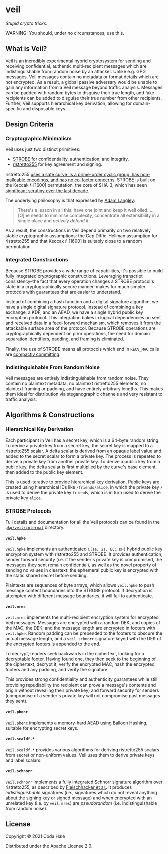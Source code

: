 # veil

_Stupid crypto tricks._

WARNING: You should, under no circumstances, use this.

## What is Veil?

Veil is an incredibly experimental hybrid cryptosystem for sending and receiving confidential,
authentic multi-recipient messages which are indistinguishable from random noise by an attacker.
Unlike e.g. GPG messages, Veil messages contain no metadata or format details which are not
encrypted. As a result, a global passive adversary would be unable to gain any information from a
Veil message beyond traffic analysis. Messages can be padded with random bytes to disguise their
true length, and fake recipients can be added to disguise their true number from other recipients.
Further, Veil supports hierarchical key derivation, allowing for domain-specific and disposable
keys.

## Design Criteria

### Cryptographic Minimalism

Veil uses just two distinct primitives:

* [STROBE](https://strobe.sourceforge.io) for confidentiality, authentication, and integrity.
* [ristretto255](https://ristretto.group) for key agreement and signing.

ristretto255 [uses a safe curve, is a prime-order cyclic group, has non-malleable encodings, and has
no co-factor concerns](https://ristretto.group/why_ristretto.html). STROBE is built on the Keccak
𝑓-\[1600\] permutation, the core of SHA-3, which has seen [significant scrutiny over the last
decade](https://keccak.team/third_party.html).

The underlying philosophy is that expressed by [Adam
Langley](https://www.imperialviolet.org/2016/05/16/agility.html):

> There's a lesson in all this: have one joint and keep it well oiled. … \[O\]ne needs to minimise
> complexity, concentrate all extensibility in a single place and _actively defend it_.

As a result, the constructions in Veil depend primarily on two relatively stable cryptographic
assumptions: the Gap Diffie-Hellman assumption for ristretto255 and that Keccak 𝑓-\[1600\] is
suitably close to a random permutation.

### Integrated Constructions

Because STROBE provides a wide range of capabilities, it's possible to build fully integrated
cryptographic constructions. Leveraging transcript consistency–the fact that every operation changes
a STROBE protocol's state in a cryptographically secure manner–makes for much simpler protocols with
guarantees that are easier to understand.

Instead of combining a hash function and a digital signature algorithm, we have a single digital
signature protocol. Instead of combining a key exchange, a KDF, and an AEAD, we have a single hybrid
public key encryption protocol. This integration bakes in logical dependencies on sent and received
data in a feed-forward mechanism, which removes it from the attackable surface area of the protocol.
Because STROBE operations are cryptographically dependent on prior operations, the need for domain
separation identifiers, padding, and framing is eliminated.

Finally, the use of STROBE means all protocols which end in `RECV_MAC` calls are [compactly
committing](https://eprint.iacr.org/2019/016.pdf).

### Indistinguishable From Random Noise

Veil messages are entirely indistinguishable from random noise. They contain no plaintext metadata,
no plaintext ristretto255 elements, no plaintext framing or padding, and have entirely arbitrary
lengths. This makes them ideal for distribution via steganographic channels and very resistant to
traffic analysis.

## Algorithms & Constructions

### Hierarchical Key Derivation

Each participant in Veil has a secret key, which is a 64-byte random string. To derive a private key
from a secret key, the secret key is mapped to a ristretto255 scalar. A delta scalar is derived from
an opaque label value and added to the secret scalar to form a private key. The process is repeated
to derive a private key from another private key. To derive a public key from a public key, the
delta scalar is first multiplied by the curve's base element, then added to the public key element.

This is used iterative to provide hierarchical key derivation. Public keys are created using
hierarchical IDs like `/friends/alice`, in which the private key `/` is used to derive the private
key `friends`, which is in turn used to derive the private key `alice`.

### STROBE Protocols

Full details and documentation for all the Veil protocols can be found in the
[`pkg/veil/internal`](https://github.com/codahale/veil/tree/main/pkg/veil/internal) directory.

#### `veil.hpke`

`veil.hpke` implements an authenticated `C(1e, 2s, ECC DH)` hybrid public key encryption system with
ristretto255 and STROBE. It provides authentication, sender forward security (i.e. if the sender's
private key is compromised, the messages they sent remain confidential), as well as the novel
property of sending no values in cleartext: the ephemeral public key is encrypted with the static
shared secret before sending.

Plaintexts are sequences of byte arrays, which allows `veil.hpke` to push message content boundaries
into the STROBE protocol. If decryption is attempted with different message boundaries, it will fail
to authenticate.

#### `veil.mres`

`veil.mres` implements the multi-recipient encryption system for encrypted Veil messages. Messages
are encrypted with a random DEK, and copies of the MAC, the DEK, and the message length are
encrypted in footers with `veil.hpke`. Random padding can be prepended to the footers to obscure the
actual message length, and a `veil.schnorr` signature keyed with the DEK of the encrypted footers is
appended to the end.

To decrypt, readers seek backwards in the ciphertext, looking for a decryptable footer. Having found
one, they then seek to the beginning of the ciphertext, decrypt it, verify the encrypted MAC, hash
the encrypted footers and any padding, and verify the signature.

This provides strong confidentiality and authenticity guarantees while still providing repudiability
(no recipient can prove a message's contents and origin without revealing their private key) and
forward security for senders (compromise of a sender's private key will not compromise past messages
they sent).

#### `veil.pbenc`

`veil.pbenc` implements a memory-hard AEAD using Balloon Hashing, suitable for encrypting secret
keys.

#### `veil.scaldf.*`

`veil.scaldf.*` provides various algorithms for deriving ristretto255 scalars from secret or
non-uniform values. Veil uses them to derive private keys and label scalars.

#### `veil.schnorr`

`veil.schnorr` implements a fully integrated Schnorr signature algorithm over ristretto255, as
described by [Fleischhacker et al.](https://eprint.iacr.org/2011/673.pdf). It produces
_indistinguishable_ signatures (i.e., signatures which do not reveal anything about the signing key
or signed message) and when encrypted with an unrelated key (i.e. by `veil.mres`) are _pseudorandom_
(i.e. indistinguishable from random noise).

## License

Copyright © 2021 Coda Hale

Distributed under the Apache License 2.0.
